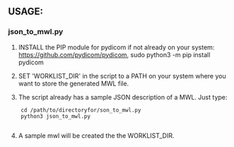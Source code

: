 ## USAGE:


### json_to_mwl.py

1.  INSTALL the PIP module for pydicom if not already on your system:  https://github.com/pydicom/pydicom, sudo python3 -m pip install pydicom
    

2.  SET 'WORKLIST_DIR' in the script to a PATH on your system where you want to store the generated MWL file.

3.  The script already has a sample JSON description of a MWL.  Just type:

```
    cd /path/to/directoryfor/son_to_mwl.py
    python3 json_to_mwl.py
    
``` 
    

4.  A sample mwl will be created the the WORKLIST_DIR.
    